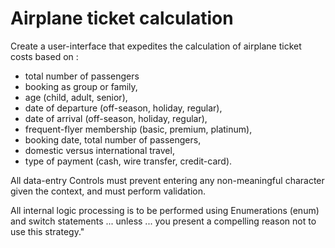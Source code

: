 # Airplane ticket calculation

Create a user-interface that expedites the calculation of airplane ticket costs based on :

* total number of passengers 
* booking as group or family, 
* age (child, adult, senior), 
* date of departure (off-season, holiday, regular), 
* date of arrival (off-season, holiday, regular), 
* frequent-flyer membership (basic, premium, platinum), 
* booking date, total number of passengers, 
* domestic versus international travel, 
* type of payment (cash, wire transfer, credit-card). 

All data-entry Controls must prevent entering any non-meaningful character given the context, and must perform validation.

All internal logic processing is to be performed using Enumerations (enum) and switch statements ... unless ... you present a compelling reason not to use this strategy."
